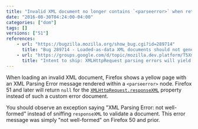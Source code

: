 ```yaml
---
title: "Invalid XML document no longer contains `<parseerror>` when retrieved with XHR"
date: "2016-08-30T04:24:00-04:00"
categories: ["dom"]
tags: []
versions: ["51"]
references:
    - url: "https://bugzilla.mozilla.org/show_bug.cgi?id=289714"
      title: "Bug 289714 - Loaded-as-data XML documents should not generate <parsererror>"
    - url: "https://groups.google.com/d/topic/mozilla.dev.platform/T5XmMus-aM0/discussion"
      title: "Intent to ship: XMLHttpRequest parsing errors will yield a null document for web content, not one with a <parsererror> root."
---
```

When loading an invalid XML document, Firefox shows a yellow page with an XML Parsing Error message rendered within a `<parseerror>` node. Firefox 51 and later will return `null` for the [`XMLHttpRequest.responseXML`](https://developer.mozilla.org/docs/Web/API/XMLHttpRequest/responseXML) property instead of such a custom error document.

You should observe an exception saying "XML Parsing Error: not well-formed" instead of sniffing `responseXML` to validate a document. This error message was simply "not well-formed" on Firefox 50 and prior.
